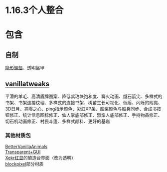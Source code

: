 # 1.16.3个人整合
# 包含  
## 自制  
[隐形蝙蝠](https://github.com/Oururis/IBat)、透明盔甲  
## [vanillatweaks](https://vanillatweaks.net/picker/resource-packs/)  
平滑的羊毛、高清盾牌图案、降低紫珀块饱和度、篝火动画、燧石箭尖、多样式的书架、书架连接纹理、多样式的连接书架、树苗生长可视化、低盾、闪烁的附魔、3D日月、凋零之心、ping指示颜色、彩虹XP条、船桨颜色与船身同步、合成书按钮修正、统计信息图标修正、仙人掌底部修正、烈焰人底部修正、手持物品修正、切石机动画修正、村民斗篷、多样式颜料、更好的基岩

### 其他材质包  
[BetterVanillaAnimals](https://www.curseforge.com/minecraft/texture-packs/better-vanilla-animals)  
[Transparent+GUI](https://www.curseforge.com/minecraft/texture-packs/transparent-gui-ultimate)  
[Xekr红显](https://www.curseforge.com/minecraft/texture-packs/xekr-redstone-display)的酿造台界面（改为透明）  
[blockpixel](https://www.curseforge.com/minecraft/texture-packs/blockpixel)部分材质